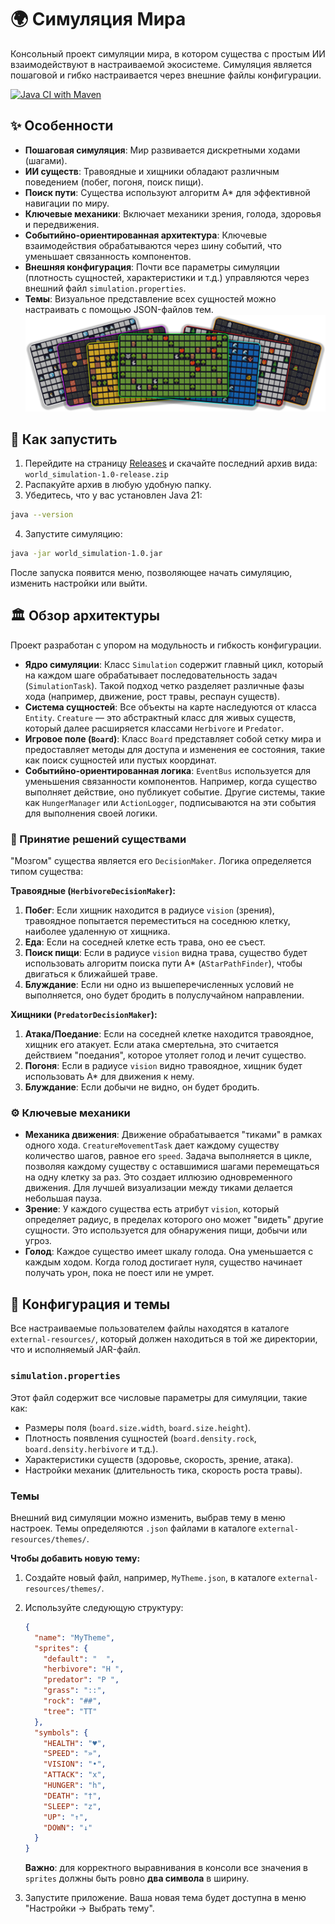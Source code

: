 # 🌍 Симуляция Мира

Консольный проект симуляции мира, в котором существа с простым ИИ взаимодействуют в настраиваемой экосистеме. Симуляция является пошаговой и гибко настраивается через внешние файлы конфигурации.

[![Java CI with Maven](https://github.com/zux13/world_simulation/actions/workflows/maven.yml/badge.svg)](https://github.com/zux13/world_simulation/actions/workflows/maven.yml)

## ✨ Особенности

-   **Пошаговая симуляция**: Мир развивается дискретными ходами (шагами).
-   **ИИ существ**: Травоядные и хищники обладают различным поведением (побег, погоня, поиск пищи).
-   **Поиск пути**: Существа используют алгоритм A* для эффективной навигации по миру.
-   **Ключевые механики**: Включает механики зрения, голода, здоровья и передвижения.
-   **Событийно-ориентированная архитектура**: Ключевые взаимодействия обрабатываются через шину событий, что уменьшает связанность компонентов.
-   **Внешняя конфигурация**: Почти все параметры симуляции (плотность сущностей, характеристики и т.д.) управляются через внешний файл `simulation.properties`.
-   **Темы**: Визуальное представление всех сущностей можно настраивать с помощью JSON-файлов тем.
![themes.png](img/themes.png)

## 🚀 Как запустить

1. Перейдите на страницу [Releases](https://github.com/zux13/world_simulation/releases) и скачайте последний архив вида:
`world_simulation-1.0-release.zip`
2. Распакуйте архив в любую удобную папку.
3. Убедитесь, что у вас установлен Java 21:
```bash
java --version 
```
4. Запустите симуляцию:
```bash
java -jar world_simulation-1.0.jar
```
После запуска появится меню, позволяющее начать симуляцию, изменить настройки или выйти.

## 🏛️ Обзор архитектуры

Проект разработан с упором на модульность и гибкость конфигурации.

-   **Ядро симуляции**: Класс `Simulation` содержит главный цикл, который на каждом шаге обрабатывает последовательность задач (`SimulationTask`). Такой подход четко разделяет различные фазы хода (например, движение, рост травы, респаун существ).
-   **Система сущностей**: Все объекты на карте наследуются от класса `Entity`. `Creature` — это абстрактный класс для живых существ, который далее расширяется классами `Herbivore` и `Predator`.
-   **Игровое поле (`Board`)**: Класс `Board` представляет собой сетку мира и предоставляет методы для доступа и изменения ее состояния, такие как поиск сущностей или пустых координат.
-   **Событийно-ориентированная логика**: `EventBus` используется для уменьшения связанности компонентов. Например, когда существо выполняет действие, оно публикует событие. Другие системы, такие как `HungerManager` или `ActionLogger`, подписываются на эти события для выполнения своей логики.

### 🧠 Принятие решений существами

"Мозгом" существа является его `DecisionMaker`. Логика определяется типом существа:

**Травоядные (`HerbivoreDecisionMaker`):**
1.  **Побег**: Если хищник находится в радиусе `vision` (зрения), травоядное попытается переместиться на соседнюю клетку, наиболее удаленную от хищника.
2.  **Еда**: Если на соседней клетке есть трава, оно ее съест.
3.  **Поиск пищи**: Если в радиусе `vision` видна трава, существо будет использовать алгоритм поиска пути A* (`AStarPathFinder`), чтобы двигаться к ближайшей траве.
4.  **Блуждание**: Если ни одно из вышеперечисленных условий не выполняется, оно будет бродить в полуслучайном направлении.

**Хищники (`PredatorDecisionMaker`):**
1.  **Атака/Поедание**: Если на соседней клетке находится травоядное, хищник его атакует. Если атака смертельна, это считается действием "поедания", которое утоляет голод и лечит существо.
2.  **Погоня**: Если в радиусе `vision` видно травоядное, хищник будет использовать A* для движения к нему.
3.  **Блуждание**: Если добычи не видно, он будет бродить.

### ⚙️ Ключевые механики

-   **Механика движения**: Движение обрабатывается "тиками" в рамках одного хода. `CreatureMovementTask` дает каждому существу количество шагов, равное его `speed`. Задача выполняется в цикле, позволяя каждому существу с оставшимися шагами перемещаться на одну клетку за раз. Это создает иллюзию одновременного движения. Для лучшей визуализации между тиками делается небольшая пауза.
-   **Зрение**: У каждого существа есть атрибут `vision`, который определяет радиус, в пределах которого оно может "видеть" другие сущности. Это используется для обнаружения пищи, добычи или угроз.
-   **Голод**: Каждое существо имеет шкалу голода. Она уменьшается с каждым ходом. Когда голод достигает нуля, существо начинает получать урон, пока не поест или не умрет.

## 🎨 Конфигурация и темы

Все настраиваемые пользователем файлы находятся в каталоге `external-resources/`, который должен находиться в той же директории, что и исполняемый JAR-файл.

### `simulation.properties`

Этот файл содержит все числовые параметры для симуляции, такие как:
-   Размеры поля (`board.size.width`, `board.size.height`).
-   Плотность появления сущностей (`board.density.rock`, `board.density.herbivore` и т.д.).
-   Характеристики существ (здоровье, скорость, зрение, атака).
-   Настройки механик (длительность тика, скорость роста травы).

### Темы

Внешний вид симуляции можно изменить, выбрав тему в меню настроек. Темы определяются `.json` файлами в каталоге `external-resources/themes/`.

**Чтобы добавить новую тему:**
1.  Создайте новый файл, например, `MyTheme.json`, в каталоге `external-resources/themes/`.
2.  Используйте следующую структуру:

    ```json
    {
      "name": "MyTheme",
      "sprites": {
        "default": "  ",
        "herbivore": "H ",
        "predator": "P ",
        "grass": "::",
        "rock": "##",
        "tree": "TT"
      },
      "symbols": {
        "HEALTH": "♥",
        "SPEED": "»",
        "VISION": "•",
        "ATTACK": "x",
        "HUNGER": "h",
        "DEATH": "†",
        "SLEEP": "z",
        "UP": "↑",
        "DOWN": "↓"
      }
    }
    ```
    **Важно**: для корректного выравнивания в консоли все значения в `sprites` должны быть ровно **два символа** в ширину.

3.  Запустите приложение. Ваша новая тема будет доступна в меню "Настройки -> Выбрать тему".